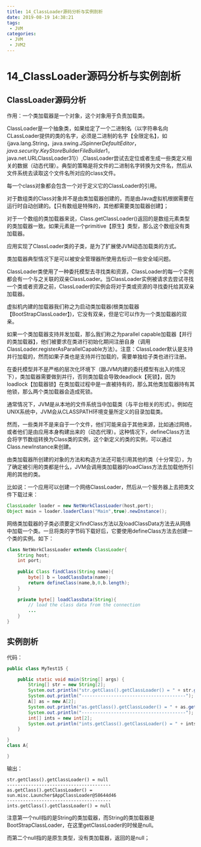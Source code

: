 ```yaml
---
title: 14_ClassLoader源码分析与实例剖析
date: 2019-08-19 14:38:21
tags: 
 - JVM
categories:
 - JVM
 - JVM2
---
```


# 14_ClassLoader源码分析与实例剖析

## ClassLoader源码分析

作用：一个类加载器是一个对象，这个对象用于负责加载类。

ClassLoader是一个抽象类，如果给定了一个二进制名（以字符串名向CLassLoader提供的类的名字，必须是二进制的名字【全限定名】，如{java.lang.String，java.swing.JSpinner$DefaultEditor，java.security.KeyStore$Builder$FileBuilder$1，java.net.URLClassLoader$3$1}）,ClassLoader尝试去定位或者生成一些类定义相关的数据（动态代理）。典型的策略是将文件的二进制名字转换为文件名，然后从文件系统去读取这个文件名所对应的class文件。

每一个class对象都会包含一个对于定义它的ClassLoader的引用。

对于数组类的Class对象并不是由类加载器创建的，而是由Java虚拟机根据需要在运行时自动创建的。【只有数组是特殊的，其他都需要类加载器创建】；

对于一个数组的类加载器来说，Class.getClassLoader()返回的是数组元素类型的类加载器一致。如果元素是一个primitive【原生】类型，那么这个数组没有类加载器。

应用实现了ClassLoader类的子类，是为了扩展使JVM动态加载类的方式。

类加载器典型情况下是可以被安全管理器所使用去标识一些安全域问题。

ClassLoader类使用了一种委托模型去寻找类和资源，ClassLoader的每一个实例都会有一个与之关联的双亲ClassLoader。当ClassLoader实例被请求去尝试寻找一个类或者资源之前，ClassLoader的实例会将对于类或资源的寻找委托给其双亲加载器。

虚拟机内建的加载器我们称之为启动类加载器(根类加载器【BootStrapClassLoader】)，它没有双亲，但是它可以作为一个类加载器的双亲。

如果一个类加载器支持并发加载，那么我们称之为parallel capable加载器【并行的类加载器】，他们被要求在类进行初始化期间注册自身（调用ClassLoader.registerAsParallelCapable方法）。注意：ClassLoader默认是支持并行加载的，然而如果子类也是支持并行加载的，需要单独给子类也进行注册。

在委托模型并不是严格的层次化环境下（跟JVM内建的委托模型有出入的情况下），类加载器需要做到并行，否则类加载会导致deadlock【死锁】，因为loadlock【加载器锁】在类加载过程中是一直被持有的，那么其他类加载器持有其他锁，那么两个类加载器会造成死锁。

通常情况下，JVM是从本地的文件系统当中加载类（与平台相关的形式）。例如在UNIX系统中，JVM会从CLASSPATH环境变量所定义的目录加载类。

然而，一些类并不是来自于一个文件，他们可能来自于其他来源，比如通过网络，或者他们是由应用本身构建出来的（动态代理）。这种情况下，defineClass方法会将字节数组转换为Class类的实例，这个新定义的类的实例，可以通过Class.newInstance来创建。

由类加载器所创建的对象的方法和构造方法还可能引用其他的类（十分常见），为了确定被引用的类都是什么，JVM会调用类加载器的loadClass方法去加载他所引用的其他的类。

比如说：一个应用可以创建一个网络ClassLoader，然后从一个服务器上去把类文件下载过来：

```java
ClassLoader loader = new NetWorkClassLoader(host,port);
Object main = loader.loaderClass("Main",true).newInstance();
```

网络类加载器的子类必须要定义findClass方法以及loadClassData方法去从网络中加载一个类。一旦将类的字节码下载好后，它要使用defineClass方法去创建一个类的实例。如下：

```java
class NetWorkClassLoader extends ClassLoader{
    String host;
    int port;
    
    public Class findClass(String name){
        byte[] b = loadClassData(name);
        return defineClass(name,b,0,b.length);
    }
    
    private byte[] loadClassData(String){
        // load the class data from the connection
        ...
    }
}
```



## 实例剖析

代码：

```java
public class MyTest15 {

    public static void main(String[] args) {
        String[] str = new String[2];
        System.out.println("str.getClass().getClassLoader() = " + str.getClass().getClassLoader());
        System.out.println("---------------------------------------");
        A[] as = new A[2];
        System.out.println("as.getClass().getClassLoader() = " + as.getClass().getClassLoader());
        System.out.println("---------------------------------------");
        int[] ints = new int[2];
        System.out.println("ints.getClass().getClassLoader() = " + ints.getClass().getClassLoader());
    }

}
class A{

}
```

输出：

```
str.getClass().getClassLoader() = null
---------------------------------------
as.getClass().getClassLoader() = sun.misc.Launcher$AppClassLoader@58644d46
---------------------------------------
ints.getClass().getClassLoader() = null
```

注意第一个null指的是String的类加载器，而String的类加载器是BootStrapClassLoader，在这里getClassLoader的时候是null。

而第二个null指的是原生类型，没有类加载器，返回的是null；

